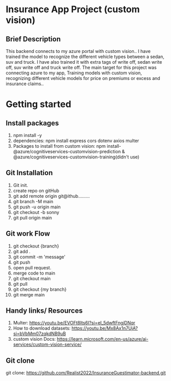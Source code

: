 # Insurance App Project (custom vision)

## Brief Description 

This backend connects to my azure portal with custom vision.. I have trained the model to recognize the different vehicle types between a sedan, suv and truck. I have also trained it with extra tags of write off, sedan write off, suv write off and truck write off. The main target for this project was connecting azure to my app, Training models with custom vision, recognizing different vehicle models for price on premiums or excess and insurance claims..

# Getting started

## Install packages

1. npm install -y
2. dependencies: npm install express cors dotenv axios multer 
3. Packages to install from custom vision: npm install-@azure/cognitiveservices-customvision-prediction & @azure/cognitiveservices-customvision-training(didn't use)

## Git Installation
1. Git init.
2. create repo on gitHub
3. git add remote origin git@ithub.........
4. git branch -M main
5. git push -u origin main
6. git checkout -b sonny
7. git pull origin main

## Git work Flow
1. git checkout {branch}
2. git add .
3. git commit -m 'message'
4. git push
5. open pull request.
6. merge code to main
7. git checkout main
8. git pull
9. git checkout {my branch}
10. git merge main

## Handy links/ Resources 
1. Multer: https://youtu.be/EVOFt8Its6I?si=eI_5dwftFngjDNqr
2. How to download datasets: https://youtu.be/Mx8Ax1n7UjA?si=bVbMm07zqkdNB9uB
3. custom vision Docs: https://learn.microsoft.com/en-us/azure/ai-services/custom-vision-service/

## Git clone

git clone: https://github.com/Realist2022/InsuranceGuestimator-backend.git